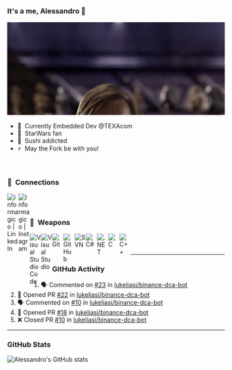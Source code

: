 ### It's a me, Alessandro 🍄

![Alt Text](./assets/hellothere.gif)

- 🤖 &nbsp;Currently Embedded Dev @TEXAcom
- 🌌 &nbsp;StarWars fan
- 🍣 &nbsp;Sushi addicted
- ⚡ &nbsp;May the Fork be with you!

<br />

### 🔌 &nbsp;Connections

[<img align="left" alt="informagico | LinkedIn" width="26px" src="https://cdn.simpleicons.org/linkedin/black/white" />][linkedin]
[<img align="left" alt="informagico | Instagram" width="26px" src="https://cdn.simpleicons.org/instagram/black/white" />][instagram]

<br />
<br />

### 🥷 &nbsp;Weapons

<div style="background: #112233;">
<img align="left" alt="Visual Studio Code" width="26px" src="https://cdn.simpleicons.org/visualstudiocode/black/white" />
<img align="left" alt="Visual Studio" width="26px" src="https://cdn.simpleicons.org/visualstudio/black/white" />
<img align="left" alt="Git" width="26px" src="https://cdn.simpleicons.org/git/black/white" />
<img align="left" alt="GitHub" width="26px" src="https://cdn.simpleicons.org/github/black/white" />
<img align="left" alt="SVN" width="26px" src="https://cdn.simpleicons.org/subversion/black/white" />
<img align="left" alt="C#" width="26px" src="https://cdn.simpleicons.org/csharp/black/white" />
<img align="left" alt=".NET" width="26px" src="https://cdn.simpleicons.org/dotnet/black/white" />
<img align="left" alt="C" width="26px" src="https://cdn.simpleicons.org/c/black/white" />
<img align="left" alt="C++" width="26px" src="https://cdn.simpleicons.org/cplusplus/black/white" />
</div>

<br />
<br />

---

### GitHub Activity
  
<!--START_SECTION:activity-->
1. 🗣 Commented on [#23](https://github.com/lukeliasi/binance-dca-bot/issues/23) in [lukeliasi/binance-dca-bot](https://github.com/lukeliasi/binance-dca-bot)
2. 💪 Opened PR [#22](https://github.com/lukeliasi/binance-dca-bot/pull/22) in [lukeliasi/binance-dca-bot](https://github.com/lukeliasi/binance-dca-bot)
3. 🗣 Commented on [#10](https://github.com/lukeliasi/binance-dca-bot/issues/10) in [lukeliasi/binance-dca-bot](https://github.com/lukeliasi/binance-dca-bot)
4. 💪 Opened PR [#18](https://github.com/lukeliasi/binance-dca-bot/pull/18) in [lukeliasi/binance-dca-bot](https://github.com/lukeliasi/binance-dca-bot)
5. ❌ Closed PR [#10](https://github.com/lukeliasi/binance-dca-bot/pull/10) in [lukeliasi/binance-dca-bot](https://github.com/lukeliasi/binance-dca-bot)
<!--END_SECTION:activity-->

---

### GitHub Stats

![Alessandro's GitHub stats](https://github-readme-stats.vercel.app/api?username=informagico&show_icons=true&hide_border=true&hide_title=true&include_all_commits=true&count_private=true)

[instagram]: https://instagram.com/informagico
[linkedin]: https://linkedin.com/in/informagico
